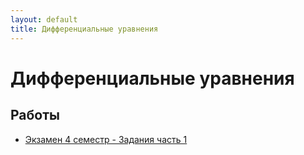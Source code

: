 ```yaml
---
layout: default
title: Дифференциальные уравнения
---
```


# Дифференциальные уравнения

## Работы

- [Экзамен 4 семестр - Задания часть 1](../works/year-2/Дифуры/Экзамен%204%20семестр/Задания%20часть%201.pdf) 